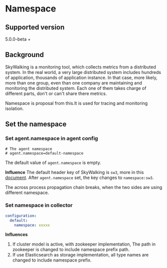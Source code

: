 # Namespace
## Supported version
5.0.0-beta +

## Background
SkyWalking is a monitoring tool, which collects metrics from a distributed system. In the real world, a very large distributed system
includes hundreds of application, thousands of application instance. In that case, more likely, more than one group, 
even than one company are maintaining and monitoring the distributed system. Each one of them takes charge of different parts,
don't or can't share there metrics.

Namespace is proposal from this.It is used for tracing and monitoring isolation.

## Set the namespace
### Set agent.namespace in agent config
```properties
# The agent namespace
# agent.namespace=default-namespace
``` 

The default value of `agent.namespace` is empty. 

**Influence**
The default header key of SkyWalking is `sw3`, more in this [document](Skywalking-Cross-Process-Propagation-Headers-Protocol-v1.md).
After `agent.namespace` set, the key changes to `namespace:sw3`.

The across process propagation chain breaks, when the two sides are using different namespace.

### Set namespace in collector
```yml
configuration:
  default:
    namespace: xxxxx
```

**Influences**
1. If cluster model is active, with zookeeper implementation, The path in zookeeper is changed to include namespace prefix path.
1. If use Elasticsearch as storage implementation, all type names are changed to include namespace prefix.


